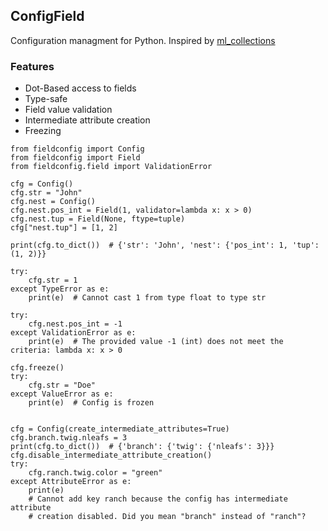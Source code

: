 ## ConfigField
Configuration managment for Python.
Inspired by [ml_collections](https://github.com/google/ml_collections)

### Features
- Dot-Based access to fields
- Type-safe
- Field value validation
- Intermediate attribute creation
- Freezing


```
from fieldconfig import Config
from fieldconfig import Field
from fieldconfig.field import ValidationError

cfg = Config()
cfg.str = "John"
cfg.nest = Config()
cfg.nest.pos_int = Field(1, validator=lambda x: x > 0)
cfg.nest.tup = Field(None, ftype=tuple)
cfg["nest.tup"] = [1, 2]

print(cfg.to_dict())  # {'str': 'John', 'nest': {'pos_int': 1, 'tup': (1, 2)}}

try:
    cfg.str = 1
except TypeError as e:
    print(e)  # Cannot cast 1 from type float to type str

try:
    cfg.nest.pos_int = -1
except ValidationError as e:
    print(e)  # The provided value -1 (int) does not meet the criteria: lambda x: x > 0

cfg.freeze()
try:
    cfg.str = "Doe"
except ValueError as e:
    print(e)  # Config is frozen


cfg = Config(create_intermediate_attributes=True)
cfg.branch.twig.nleafs = 3
print(cfg.to_dict())  # {'branch': {'twig': {'nleafs': 3}}}
cfg.disable_intermediate_attribute_creation()
try:
    cfg.ranch.twig.color = "green"
except AttributeError as e:
    print(e)
    # Cannot add key ranch because the config has intermediate attribute
    # creation disabled. Did you mean "branch" instead of "ranch"?
```



